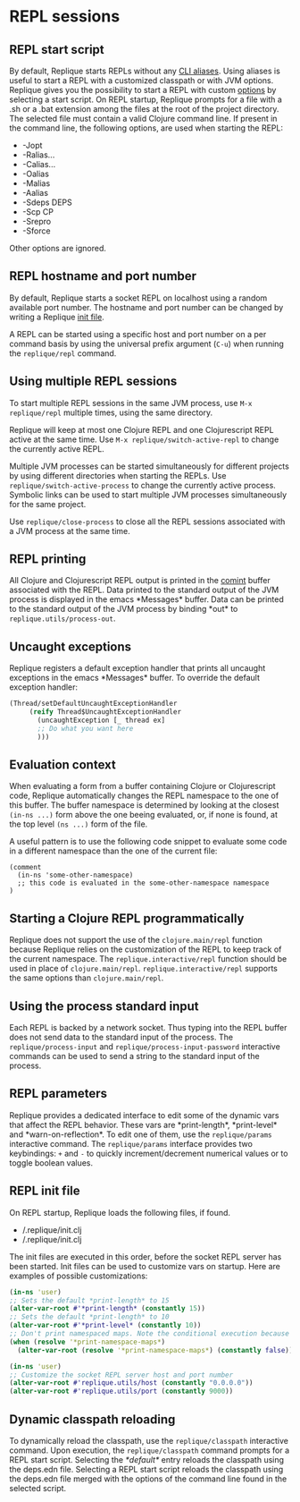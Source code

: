 # REPL sessions

## REPL start script

By default, Replique starts REPLs without any [CLI aliases](https://clojure.org/reference/deps_and_cli#_aliases).
Using aliases is useful to start a REPL with a customized classpath or with JVM options.
Replique gives you the possibility to start a REPL with custom [options](https://clojure.org/reference/deps_and_cli#_usage) by selecting a start script.
On REPL startup, Replique prompts for a file with a .sh or a .bat extension among the files at the root of the project directory.
The selected file must contain a valid Clojure command line. If present in the command line, the following options, are used when starting the REPL:

- -Jopt
- -Ralias...
- -Calias...
- -Oalias
- -Malias
- -Aalias
- -Sdeps DEPS
- -Scp CP
- -Srepro
- -Sforce

Other options are ignored.

## REPL hostname and port number

By default, Replique starts a socket REPL on localhost using a random available port number.
The hostname and port number can be changed by writing a Replique [init file](). 

A REPL can be started using a specific host and port number on a per command basis by using the universal prefix argument (`C-u`) when running the `replique/repl` command.

## Using multiple REPL sessions

To start multiple REPL sessions in the same JVM process, use `M-x replique/repl` multiple times, using the same directory.

Replique will keep at most one Clojure REPL and one Clojurescript REPL active at the same time. Use `M-x replique/switch-active-repl` to change the currently active REPL.

Multiple JVM processes can be started simultaneously for different projects by using different directories when starting the REPLs. Use `replique/switch-active-process` to change the currently active process. Symbolic links can be used to start multiple JVM processes simultaneously for the same project.

Use `replique/close-process` to close all the REPL sessions associated with a JVM process at the same time.

## REPL printing

All Clojure and Clojurescript REPL output is printed in the [comint](https://www.emacswiki.org/emacs/ComintMode) buffer associated with the REPL. Data printed to the standard output of the JVM process is displayed in the emacs \*Messages* buffer. Data can be printed to the standard output of the JVM process by binding \*out\* to `replique.utils/process-out`.

## Uncaught exceptions

Replique registers a default exception handler that prints all uncaught exceptions in the emacs \*Messages\* buffer. To override the default exception handler:

```clojure
(Thread/setDefaultUncaughtExceptionHandler
     (reify Thread$UncaughtExceptionHandler
       (uncaughtException [_ thread ex]
       ;; Do what you want here
       )))
```

## Evaluation context

When evaluating a form from a buffer containing Clojure or Clojurescript code, Replique automatically changes the REPL namespace to the one of this buffer. The buffer namespace is determined by looking at the closest `(in-ns ...)` form above the one beeing evaluated, or, if none is found, at the top level `(ns ...)` form of the file.

A useful pattern is to use the following code snippet to evaluate some code in a different namespace than the one of the current file:

```
(comment
  (in-ns 'some-other-namespace)
  ;; this code is evaluated in the some-other-namespace namespace
)
```

## Starting a Clojure REPL programmatically

Replique does not support the use of the `clojure.main/repl` function because Replique relies on the customization of the REPL to keep track of the current namespace. The `replique.interactive/repl` function should be used
in place of `clojure.main/repl`. `replique.interactive/repl` supports the same options than `clojure.main/repl`.

## Using the process standard input

Each REPL is backed by a network socket. Thus typing into the REPL buffer does not send data to the standard input of the process.
The `replique/process-input` and `replique/process-input-password` interactive commands can be used to send a string to the standard input of the process.

## REPL parameters

Replique provides a dedicated interface to edit some of the dynamic vars that affect the REPL behavior.
These vars are \*print-length\*, \*print-level\* and \*warn-on-reflection\*. To edit one of them, use the `replique/params` interactive command.
The `replique/params` interface provides two keybindings: `+` and `-` to quickly increment/decrement numerical values or to toggle boolean values.

## REPL init file

On REPL startup, Replique loads the following files, if found. 

- *<user-home-directory>*/.replique/init.clj
- *<project-directory>*/.replique/init.clj

The init files are executed in this order, before the socket REPL server has been started.
Init files can be used to customize vars on startup. Here are examples of possible customizations:

```clojure
(in-ns 'user)
;; Sets the default *print-length* to 15
(alter-var-root #'*print-length* (constantly 15))
;; Sets the default *print-length* to 10
(alter-var-root #'*print-level* (constantly 10))
;; Don't print namespaced maps. Note the conditional execution because namespaced maps were introduced in Clojure 1.9
(when (resolve '*print-namespace-maps*)
  (alter-var-root (resolve '*print-namespace-maps*) (constantly false)))
```

```clojure
(in-ns 'user)
;; Customize the socket REPL server host and port number
(alter-var-root #'replique.utils/host (constantly "0.0.0.0"))
(alter-var-root #'replique.utils/port (constantly 9000))
```

## Dynamic classpath reloading

To dynamically reload the classpath, use the `replique/classpath` interactive command.
Upon execution, the `replique/classpath` command prompts for a REPL start script.
Selecting the *\*default\** entry reloads the classpath using the deps.edn file.
Selecting a REPL start script reloads the classpath using the deps.edn file merged with the options of the command line found in the selected script.